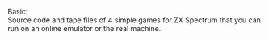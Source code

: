 Basic:<br />
Source code and tape files of 4 simple games for ZX Spectrum that you can run on an online emulator or the real machine.
